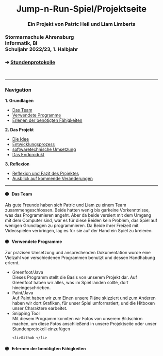 <head>
<h1 align="center">Jump-n-Run-Spiel/Projektseite</h1> 
</head>
<h3 align="center"> Ein Projekt von Patric Heil und Liam Limberts</h3>
<h3 align="left">Stormarnschule Ahrensburg <br/> Informatik, Bl <br/> Schuljahr 2022/23, 1. Halbjahr </br> </h3> </div>
<h3 align="left"> &#10132; <a href="https://github.com/liamlimberts/Schulprojekt"> Stundenprotokolle</a> </h3> 

<br>
<hr>
<h3>Navigation</h3>

<b>1. Grundlagen</b>	

<ul>
	<li> <a href="#Team"> Das Team </a> </li>
	<li> <a href="#Programme"> Verwendete Programme </a> </li>
	<li> <a href="#Lernprozess"> Erlenen der benötigten Fähigkeiten </a> </li>
</ul>

<b>2. Das Projekt</b>	

<ul>
	<li> <a href="#Idee"> Die Idee </a> </li> 
	<li> <a href="#Entwicklungsprozess"> Entwicklungsprozess </a> </li>
	<li> <a href="#Software"> softwaretechnische Umsetzung </a> </li> 
	<li> <a href="#Produkt"> Das Endprodukt </a> </li>
</ul>

<b>3. Reflexion</b>

<ul>
	<li> <a href="#Reflexion"> Reflexion und Fazit des Projektes </a> </li>
	<li> <a href="#Ausblick"> Ausblick auf kommende Veränderungen </a> </li>
</ul>

<hr>

<h4> <a id="Team"> &#10122; &nbsp Das Team</a> </h4>
Als gute Freunde haben sich Patric und Liam zu einem Team zusammengeschlossen. Beide hatten wenig bis garkeine Vorkenntnisse, was das Programmieren angeht. Aber da beide versiert mit dem Umgang mit dem Computer sind, war es für diese Beiden kein Problem, das Spiel auf wenigen Grundlagen zu programmieren. Da Beide ihrer Freizeit mit Videospielen verbringen, lag es für sie auf der Hand ein Spiel zu kreieren.

<h4> <a id="Programme"> &#10122; &nbsp Verwendete Programme</a> </h4>
Zur präzisen Umsetzung und ansprechenden Dokumentation wurde eine Vielzahl von verschiedenen Programmen benutzt und dessen Handhabung erlernt.

<ul>
	<li>Greenfoot/Java </li>
	Dieses Programm stellt die Basis von unserem Projekt dar. Auf Greenfoot haben wir alles, was im Spiel landen sollte, dort hineingeschrieben.
	<li>Paint/Java </li>
	Auf Paint haben wir zum Einen unsere Pläne skizziert und zum Anderen haben wir dort Grafiken, für unser Spiel umformatiert, und die Hitboxen unser Charaktere earbeitet.
	<li>Snipping Tool </li>
	Mit diesem Programm konnten wir Fotos von unserem Bildschirm machen, um diese Fotos anschließend in unsere Projektseite oder unser Stundenprotokoll einzufügen
	
	<li>Github </li>
</ul>	
	
	
	
<h4> <a id="Lernprozess"> &#10122; &nbsp Erlernen der benötigten Fähigkeiten</a> </h4>
	
	
